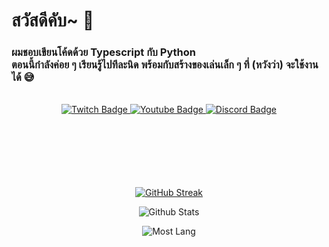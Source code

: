 <h1>สวัสดีคับ~ 👋</h1>

<h3 align="left">
ผมชอบเขียนโค้ดด้วย <b>Typescript</b> กับ <b>Python</b><br>
ตอนนี้กำลังค่อย ๆ เรียนรู้ไปทีละนิด พร้อมกับสร้างของเล่นเล็ก ๆ ที่ (หวังว่า) จะใช้งานได้ 😅
</h3>
<br />
<div id="badges" align="center">
  <a href="https://twitch.tv/LaziestPeach">
    <img src="https://img.shields.io/badge/Twitch-purple?style=for-the-badge&logo=twitch&logoColor=white" alt="Twitch Badge"/>
  </a>
  <a href="https://youtube.com/@laziestpeach">
    <img src="https://img.shields.io/badge/YouTube-red?style=for-the-badge&logo=youtube&logoColor=white" alt="Youtube Badge"/>
  </a>
  </a>
  <a href="https://discord.gg/8jxUxdDzgd">
    <img src="https://img.shields.io/badge/discord-darkblue?style=for-the-badge&logo=discord&logoColor=white" alt="Discord Badge"/>
  </a>
</div>
<br />
<br />
<br />
<br />
<br />
<br />
<div align="center">

  [![GitHub Streak](https://github-readme-streak-stats.herokuapp.com?user=laziestpeach&theme=tokyonight&date_format=j%20M%5B%20Y%5D)](https://git.io/streak-stats)

  ![Github Stats](https://github-readme-stats.vercel.app/api?username=laziestpeach&show_icons=true&theme=tokyonight&hide=["issues"])

  ![Most Lang](https://github-readme-stats.vercel.app/api/top-langs?username=laziestpeach&show_icons=true&theme=tokyonight&layout=compact)

</div>
